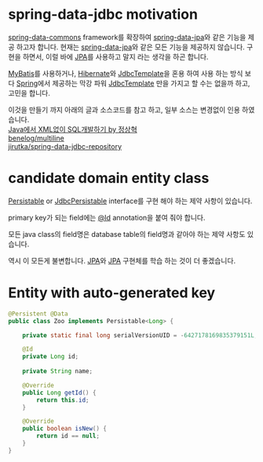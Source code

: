# spring-data-jdbc motivation
[spring-data-commons](http://projects.spring.io/spring-data/) framework를 확장하여 [spring-data-jpa](http://projects.spring.io/spring-data-jpa/)와 같은 기능을 제공 하고자 합니다.
현재는 [spring-data-jpa](http://projects.spring.io/spring-data-jpa/)와 같은 모든 기능을 제공하지 않습니다.
구현을 하면서, 이럴 바에 [JPA](http://www.tutorialspoint.com/jpa/index.htm)를 사용하고 말지 라는 생각을 하곤 합니다.

[MyBatis](http://blog.mybatis.org/)를 사용하거나, [Hibernate](http://hibernate.org)와 [JdbcTemplate](https://github.com/spring-projects/spring-framework/blob/master/spring-jdbc/src/main/java/org/springframework/jdbc/core/JdbcTemplate.java)을 혼용 하여 사용 하는 방식 보다
[Spring](https://spring.io)에서 제공하는 막강 파워 [JdbcTemplate](https://github.com/spring-projects/spring-framework/blob/master/spring-jdbc/src/main/java/org/springframework/jdbc/core/JdbcTemplate.java) 만을 가지고 할 수는 없을까 하고, 고민을 합니다.

이것을 만들기 까지 아래의 글과 소스코드를 참고 하고, 일부 소스는 변경없이 인용 하였습니다.<br>
[Java에서 XML없이 SQL개발하기 by 정상혁](http://blog.benelog.net/2708621)<br>
[benelog/multiline](https://github.com/benelog/multiline)<br>
[jirutka/spring-data-jdbc-repository](https://github.com/jirutka/spring-data-jdbc-repository)

# candidate domain entity class
[Persistable](https://github.com/spring-projects/spring-data-commons/blob/master/src/main/java/org/springframework/data/domain/Persistable.java) or [JdbcPersistable](https://github.com/jihwan/spring-data-jdbc/blob/master/src/main/java/org/springframework/data/jdbc/domain/JdbcPersistable.java) interface를 구현 해야 하는 제약 사항이 있습니다.

primary key가 되는 field에는 [@Id](https://github.com/spring-projects/spring-data-commons/blob/master/src/main/java/org/springframework/data/annotation/Id.java) annotation을 붙여 줘야 합니다.

모든 java class의 field명은 database table의 field명과 같아야 하는 제약 사항도 있습니다.

역시 이 모든게 불변합니다. [JPA](http://www.tutorialspoint.com/jpa/index.htm)와 [JPA](http://www.tutorialspoint.com/jpa/index.htm) 구현체를 학습 하는 것이 더 좋겠습니다.

# Entity with auto-generated key
```java
@Persistent @Data
public class Zoo implements Persistable<Long> {

	private static final long serialVersionUID = -6427178169835379151L;

	@Id
	private Long id;
	
	private String name;

	@Override
	public Long getId() {
		return this.id;
	}

	@Override
	public boolean isNew() {
		return id == null;
	}
}
```

